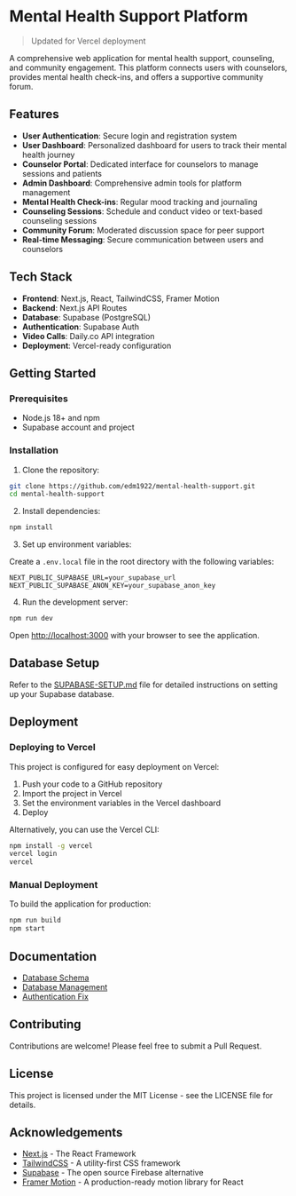 # Mental Health Support Platform

> Updated for Vercel deployment

A comprehensive web application for mental health support, counseling, and community engagement. This platform connects users with counselors, provides mental health check-ins, and offers a supportive community forum.

## Features

- **User Authentication**: Secure login and registration system
- **User Dashboard**: Personalized dashboard for users to track their mental health journey
- **Counselor Portal**: Dedicated interface for counselors to manage sessions and patients
- **Admin Dashboard**: Comprehensive admin tools for platform management
- **Mental Health Check-ins**: Regular mood tracking and journaling
- **Counseling Sessions**: Schedule and conduct video or text-based counseling sessions
- **Community Forum**: Moderated discussion space for peer support
- **Real-time Messaging**: Secure communication between users and counselors

## Tech Stack

- **Frontend**: Next.js, React, TailwindCSS, Framer Motion
- **Backend**: Next.js API Routes
- **Database**: Supabase (PostgreSQL)
- **Authentication**: Supabase Auth
- **Video Calls**: Daily.co API integration
- **Deployment**: Vercel-ready configuration

## Getting Started

### Prerequisites

- Node.js 18+ and npm
- Supabase account and project

### Installation

1. Clone the repository:

```bash
git clone https://github.com/edm1922/mental-health-support.git
cd mental-health-support
```

2. Install dependencies:

```bash
npm install
```

3. Set up environment variables:

Create a `.env.local` file in the root directory with the following variables:

```
NEXT_PUBLIC_SUPABASE_URL=your_supabase_url
NEXT_PUBLIC_SUPABASE_ANON_KEY=your_supabase_anon_key
```

4. Run the development server:

```bash
npm run dev
```

Open [http://localhost:3000](http://localhost:3000) with your browser to see the application.

## Database Setup

Refer to the [SUPABASE-SETUP.md](./SUPABASE-SETUP.md) file for detailed instructions on setting up your Supabase database.

## Deployment

### Deploying to Vercel

This project is configured for easy deployment on Vercel:

1. Push your code to a GitHub repository
2. Import the project in Vercel
3. Set the environment variables in the Vercel dashboard
4. Deploy

Alternatively, you can use the Vercel CLI:

```bash
npm install -g vercel
vercel login
vercel
```

### Manual Deployment

To build the application for production:

```bash
npm run build
npm start
```

## Documentation

- [Database Schema](./docs/database-schema.md)
- [Database Management](./docs/database-management.md)
- [Authentication Fix](./AUTHENTICATION_FIX.md)

## Contributing

Contributions are welcome! Please feel free to submit a Pull Request.

## License

This project is licensed under the MIT License - see the LICENSE file for details.

## Acknowledgements

- [Next.js](https://nextjs.org/) - The React Framework
- [TailwindCSS](https://tailwindcss.com/) - A utility-first CSS framework
- [Supabase](https://supabase.io/) - The open source Firebase alternative
- [Framer Motion](https://www.framer.com/motion/) - A production-ready motion library for React